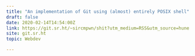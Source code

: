 ```yaml
---
title: "An implementation of Git using (almost) entirely POSIX shell"
draft: false
date: 2020-02-14T14:54:00Z
link: https://git.sr.ht/~sircmpwn/shit?utm_medium=RSS&utm_source=hune
site: git.sr.ht
topic: Webdev  

---
```

